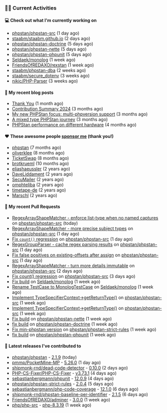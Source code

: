 ### 👨‍💻 Current Activities


#### 💻 Check out what I'm currently working on

- [phpstan/phpstan-src](https://github.com/phpstan/phpstan-src) (1 day ago)
- [staabm/staabm.github.io](https://github.com/staabm/staabm.github.io) (2 days ago)
- [phpstan/phpstan-doctrine](https://github.com/phpstan/phpstan-doctrine) (5 days ago)
- [phpstan/phpstan-nette](https://github.com/phpstan/phpstan-nette) (5 days ago)
- [phpstan/phpstan-phpunit](https://github.com/phpstan/phpstan-phpunit) (5 days ago)
- [Seldaek/monolog](https://github.com/Seldaek/monolog) (1 week ago)
- [FriendsOfREDAXO/rexstan](https://github.com/FriendsOfREDAXO/rexstan) (1 week ago)
- [staabm/phpstan-dba](https://github.com/staabm/phpstan-dba) (2 weeks ago)
- [staabm/secure_dotenv](https://github.com/staabm/secure_dotenv) (3 weeks ago)
- [nikic/PHP-Parser](https://github.com/nikic/PHP-Parser) (3 weeks ago)


#### 📜 My recent blog posts

- [Thank You](https://staabm.github.io/2025/01/24/thank-you.html) (1 month ago)
- [Contribution Summary 2024](https://staabm.github.io/2024/12/11/contribution-summary-2024.html) (3 months ago)
- [My new PHPStan focus: multi-phpversion support](https://staabm.github.io/2024/11/28/phpstan-php-version-in-scope.html) (3 months ago)
- [A mixed type PHPStan journey](https://staabm.github.io/2024/11/26/phpstan-mixed-types.html) (3 months ago)
- [PHPStan performance on different hardware](https://staabm.github.io/2024/11/17/phpstan-performance-on-different-hardware.html) (4 months ago)


#### ❤️ These awesome people [sponsor me](https://github.com/sponsors/staabm) (thank you!)

- [phpstan](https://github.com/phpstan) (7 months ago)
- [oliverklee](https://github.com/oliverklee) (8 months ago)
- [TicketSwap](https://github.com/TicketSwap) (8 months ago)
- [brotkrueml](https://github.com/brotkrueml) (10 months ago)
- [eliashaeussler](https://github.com/eliashaeussler) (2 years ago)
- [DaveLiddament](https://github.com/DaveLiddament) (2 years ago)
- [SecuMailer](https://github.com/SecuMailer) (2 years ago)
- [omphteliba](https://github.com/omphteliba) (2 years ago)
- [timetape-de](https://github.com/timetape-de) (2 years ago)
- [Marschl](https://github.com/Marschl) (2 years ago)


#### 🔨 My recent Pull Requests

- [RegexArrayShapeMatcher - enforce list-type when no named captures](https://github.com/phpstan/phpstan-src/pull/3899) on [phpstan/phpstan-src](https://github.com/phpstan/phpstan-src) (today)
- [RegexArrayShapeMatcher - more precise subject types](https://github.com/phpstan/phpstan-src/pull/3897) on [phpstan/phpstan-src](https://github.com/phpstan/phpstan-src) (1 day ago)
- [Fix `count()` regression](https://github.com/phpstan/phpstan-src/pull/3895) on [phpstan/phpstan-src](https://github.com/phpstan/phpstan-src) (1 day ago)
- [RegexGroupParser - cache regex parsing results](https://github.com/phpstan/phpstan-src/pull/3894) on [phpstan/phpstan-src](https://github.com/phpstan/phpstan-src) (1 day ago)
- [Fix false positives on existing-offsets after assign](https://github.com/phpstan/phpstan-src/pull/3893) on [phpstan/phpstan-src](https://github.com/phpstan/phpstan-src) (1 day ago)
- [RegexArrayShapeMatcher - turn more details immutable](https://github.com/phpstan/phpstan-src/pull/3892) on [phpstan/phpstan-src](https://github.com/phpstan/phpstan-src) (2 days ago)
- [Fix count() regression](https://github.com/phpstan/phpstan-src/pull/3889) on [phpstan/phpstan-src](https://github.com/phpstan/phpstan-src) (3 days ago)
- [Fix build](https://github.com/Seldaek/monolog/pull/1954) on [Seldaek/monolog](https://github.com/Seldaek/monolog) (1 week ago)
- [Rename TestCase to MonologTestCase](https://github.com/Seldaek/monolog/pull/1953) on [Seldaek/monolog](https://github.com/Seldaek/monolog) (1 week ago)
- [Implement TypeSpecifierContext-&gt;getReturnType()](https://github.com/phpstan/phpstan-src/pull/3881) on [phpstan/phpstan-src](https://github.com/phpstan/phpstan-src) (1 week ago)
- [Implement TypeSpecifierContext-&gt;getReturnType()](https://github.com/phpstan/phpstan-src/pull/3878) on [phpstan/phpstan-src](https://github.com/phpstan/phpstan-src) (1 week ago)
- [Fix build](https://github.com/phpstan/phpstan-nette/pull/168) on [phpstan/phpstan-nette](https://github.com/phpstan/phpstan-nette) (1 week ago)
- [fix build](https://github.com/phpstan/phpstan-doctrine/pull/647) on [phpstan/phpstan-doctrine](https://github.com/phpstan/phpstan-doctrine) (1 week ago)
- [Fix min-phpstan version](https://github.com/phpstan/phpstan-strict-rules/pull/264) on [phpstan/phpstan-strict-rules](https://github.com/phpstan/phpstan-strict-rules) (1 week ago)
- [fix build](https://github.com/phpstan/phpstan-phpunit/pull/221) on [phpstan/phpstan-phpunit](https://github.com/phpstan/phpstan-phpunit) (1 week ago)


#### 🔭 Latest releases I've contributed to

- [phpstan/phpstan](https://github.com/phpstan/phpstan) - [2.1.9](https://github.com/phpstan/phpstan/releases/tag/2.1.9) (today)
- [pmmp/PocketMine-MP](https://github.com/pmmp/PocketMine-MP) - [5.26.0](https://github.com/pmmp/PocketMine-MP/releases/tag/5.26.0) (1 day ago)
- [shipmonk-rnd/dead-code-detector](https://github.com/shipmonk-rnd/dead-code-detector) - [0.10.0](https://github.com/shipmonk-rnd/dead-code-detector/releases/tag/0.10.0) (2 days ago)
- [PHP-CS-Fixer/PHP-CS-Fixer](https://github.com/PHP-CS-Fixer/PHP-CS-Fixer) - [v3.73.1](https://github.com/PHP-CS-Fixer/PHP-CS-Fixer/releases/tag/v3.73.1) (4 days ago)
- [sebastianbergmann/phpunit](https://github.com/sebastianbergmann/phpunit) - [12.0.9](https://github.com/sebastianbergmann/phpunit/releases/tag/12.0.9) (4 days ago)
- [phpstan/phpstan-strict-rules](https://github.com/phpstan/phpstan-strict-rules) - [2.0.4](https://github.com/phpstan/phpstan-strict-rules/releases/tag/2.0.4) (5 days ago)
- [sebastianbergmann/php-code-coverage](https://github.com/sebastianbergmann/php-code-coverage) - [12.1.0](https://github.com/sebastianbergmann/php-code-coverage/releases/tag/12.1.0) (6 days ago)
- [shipmonk-rnd/phpstan-baseline-per-identifier](https://github.com/shipmonk-rnd/phpstan-baseline-per-identifier) - [2.1.5](https://github.com/shipmonk-rnd/phpstan-baseline-per-identifier/releases/tag/2.1.5) (6 days ago)
- [FriendsOfREDAXO/adminer](https://github.com/FriendsOfREDAXO/adminer) - [3.0.0](https://github.com/FriendsOfREDAXO/adminer/releases/tag/3.0.0) (1 week ago)
- [php/php-src](https://github.com/php/php-src) - [php-8.3.19](https://github.com/php/php-src/releases/tag/php-8.3.19) (1 week ago)
